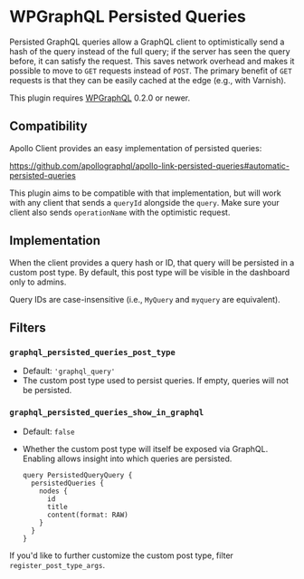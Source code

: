 # WPGraphQL Persisted Queries

Persisted GraphQL queries allow a GraphQL client to optimistically send a hash
of the query instead of the full query; if the server has seen the query
before, it can satisfy the request. This saves network overhead and makes it
possible to move to `GET` requests instead of `POST`. The primary benefit of
`GET` requests is that they can be easily cached at the edge (e.g., with
Varnish).

This plugin requires [WPGraphQL][wp-graphql] 0.2.0 or newer.

## Compatibility

Apollo Client provides an easy implementation of persisted queries:

https://github.com/apollographql/apollo-link-persisted-queries#automatic-persisted-queries

This plugin aims to be compatible with that implementation, but will work with
any client that sends a `queryId` alongside the `query`. Make sure your client
also sends `operationName` with the optimistic request.

## Implementation

When the client provides a query hash or ID, that query will be persisted in a
custom post type. By default, this post type will be visible in the dashboard
only to admins.

Query IDs are case-insensitive (i.e., `MyQuery` and `myquery` are equivalent).

## Filters

### `graphql_persisted_queries_post_type`

- Default: `'graphql_query'`
- The custom post type used to persist queries. If empty, queries will not be
  persisted.

### `graphql_persisted_queries_show_in_graphql`

- Default: `false`
- Whether the custom post type will itself be exposed via GraphQL. Enabling
  allows insight into which queries are persisted.

  ```
  query PersistedQueryQuery {
    persistedQueries {
      nodes {
        id
        title
        content(format: RAW)
      }
    }
  }
  ```

If you'd like to further customize the custom post type, filter
`register_post_type_args`.

[wp-graphql]: https://github.com/wp-graphql/wp-graphql

